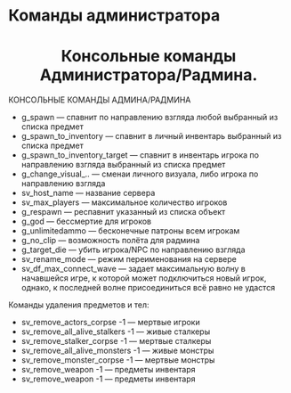 # Команды администратора

<h1 style="text-align: center">Консольные команды Администратора/Радмина.</h1>

КОНСОЛЬНЫЕ КОМАНДЫ АДМИНА/РАДМИНА
- g_spawn — спавнит по направлению взгляда любой выбранный из списка предмет
- g_spawn_to_inventory — спавнит в личный инвентарь выбранный из списка предмет
- g_spawn_to_inventory_target — спавнит в инвентарь игрока по направлению взгляда выбранный из списка предмет
- g_change_visual_.. — сменаи личного визуала, либо игрока по направлению взгляда
- sv_host_name — название сервера
- sv_max_players — максимальное количество игроков
- g_respawn — респавнит указанный из списка объект
- g_god — бессмертие для игроков
- g_unlimitedammo — бесконечные патроны всем игрокам
- g_no_clip — возможность полёта для радмина
- g_target_die — убить игрока/NPC по направлению взгляда
- sv_rename_mode — режим переименования на сервере
- sv_df_max_connect_wave — задает максимальную волну в начавшейся игре, к которой может подключиться новый игрок, однако, к последней волне присоединиться всё равно не удастся

Команды удаления предметов и тел:

- sv_remove_actors_corpse -1 — мертвые игроки
- sv_remove_all_alive_stalkers -1 — живые сталкеры
- sv_remove_stalker_corpse -1 — мертвые сталкеры
- sv_remove_all_alive_monsters -1 — живые монстры
- sv_remove_monster_corpse -1 — мертвые монстры
- sv_remove_weapon -1 — предметы инвентаря
- sv_remove_weapon -1 — предметы инвентаря 